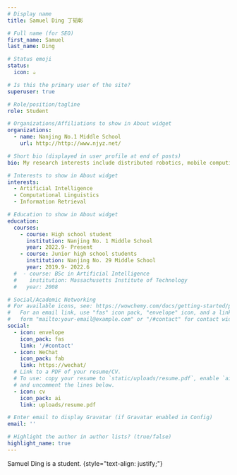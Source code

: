 ```yaml
---
# Display name
title: Samuel Ding 丁韬彰

# Full name (for SEO)
first_name: Samuel 
last_name: Ding

# Status emoji
status:
  icon: ☕️

# Is this the primary user of the site?
superuser: true

# Role/position/tagline
role: Student

# Organizations/Affiliations to show in About widget
organizations:
  - name: Nanjing No.1 Middle School
    url: http://http://www.njyz.net/

# Short bio (displayed in user profile at end of posts)
bio: My research interests include distributed robotics, mobile computing and programmable matter.

# Interests to show in About widget
interests:
  - Artificial Intelligence
  - Computational Linguistics
  - Information Retrieval

# Education to show in About widget
education:
  courses:
    - course: High school student
      institution: Nanjing No. 1 Middle School
      year: 2022.9- Present
    - course: Junior high school students
      institution: Nanjing No. 29 Middle School
      year: 2019.9- 2022.6
  #  - course: BSc in Artificial Intelligence
  #    institution: Massachusetts Institute of Technology
  #   year: 2008

# Social/Academic Networking
# For available icons, see: https://wowchemy.com/docs/getting-started/page-builder/#icons
#   For an email link, use "fas" icon pack, "envelope" icon, and a link in the
#   form "mailto:your-email@example.com" or "/#contact" for contact widget.
social:
  - icon: envelope
    icon_pack: fas
    link: '/#contact'
  - icon: WeChat
    icon_pack: fab
    link: https://wechat/
  # Link to a PDF of your resume/CV.
  # To use: copy your resume to `static/uploads/resume.pdf`, enable `ai` icons in `params.yaml`,
  # and uncomment the lines below.
  - icon: cv
    icon_pack: ai
    link: uploads/resume.pdf

# Enter email to display Gravatar (if Gravatar enabled in Config)
email: ''

# Highlight the author in author lists? (true/false)
highlight_name: true
---
```


Samuel Ding is a student.
{style="text-align: justify;"}
